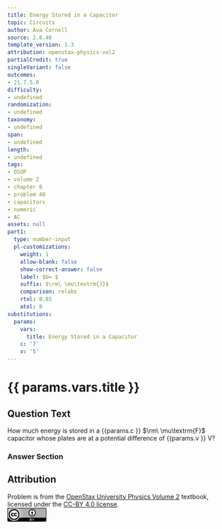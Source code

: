 ```yaml
---
title: Energy Stored in a Capacitor
topic: Circuits
author: Ava Cornell
source: 2.8.40
template_version: 1.3
attribution: openstax-physics-vol2
partialCredit: true
singleVariant: false
outcomes:
- 21.7.5.0
difficulty:
- undefined
randomization:
- undefined
taxonomy:
- undefined
span:
- undefined
length:
- undefined
tags:
- OSUP
- volume 2
- chapter 8
- problem 40
- capacitors
- numeric
- AC
assets: null
part1:
  type: number-input
  pl-customizations:
    weight: 1
    allow-blank: false
    show-correct-answer: false
    label: $U= $
    suffix: $\rm\ \mu\textrm{J}$
    comparison: relabs
    rtol: 0.03
    atol: 0
substitutions:
  params:
    vars:
      title: Energy Stored in a Capacitor
    c: '7'
    v: '5'
---
```

# {{ params.vars.title }}

## Question Text

How much energy is stored in a {{params.c }} $\rm\ \mu\textrm{F}$ capacitor whose plates are at a potential difference of {{params.v }}$\textrm{ V}$?

### Answer Section

## Attribution

Problem is from the [OpenStax University Physics Volume 2](https://openstax.org/details/books/university-physics-volume-2) textbook, licensed under the [CC-BY 4.0 license](https://creativecommons.org/licenses/by/4.0/).<br>![Image representing the Creative Commons 4.0 BY license.](https://raw.githubusercontent.com/firasm/bits/master/by.png)
